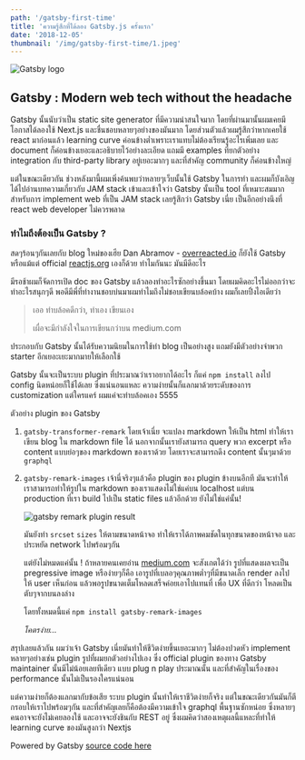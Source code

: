 ```yaml
---
path: '/gatsby-first-time'
title: 'ความรู้สึกที่ได้ลอง Gatsby.js ครั้งแรก'
date: '2018-12-05'
thumbnail: '/img/gatsby-first-time/1.jpeg'
---
```


![Gatsby logo](/img/gatsby-first-time/1.jpeg)

## Gatsby : Modern web tech without the headache

Gatsby นั้นนับว่าเป็น static site generator ที่มีความน่าสนใจมาก โดยที่ผ่านมานั้นผมเคยมีโอกาสได้ลองใช้ Next.js และชื่นชอบหลายๆอย่างของมันมาก โดยส่วนตัวแล้วผมรู้สึกว่าหากเคยใช้ react มาก่อนแล้ว learning curve ค่อนข้างต่ำเพราะเราแทบไม่ต้องเรียนรู้อะไรเพิ่มเลย และ document ก็ค่อนข้างเยอะและอธิบายไว้อย่างละเอียด แถมมี examples ที่ยกตัวอย่าง integration กับ third-party library อยู่เยอะมากๆ และที่สำคัญ community ก็ค่อนข้างใหญ่

แต่ในขณะเดียวกัน ช่วงหลังมานี้ผมเพิ่งค้นพบว่าหลายๆเว็บนั้นใช้ Gatsby ในการทำ และผมก็บังเอิญได้ไปอ่านบทความเกี่ยวกับ JAM stack เข้าและเข้าใจว่า Gatsby นั้นเป็น tool ที่เหมาะสมมากสำหรับการ implement web ที่เป็น JAM stack เลยรู้สึกว่า Gatsby เนี่ย เป็นอีกอย่างนึงที่ react web developer ไม่ควรพลาด

### ทำไมถึงต้องเป็น Gatsby ?

สดๆร้อนๆกันเลยกับ blog ใหม่ของเฮีย Dan Abramov - [overreacted.io](https://overreacted.io/) ก็ยังใช้ Gatsby หรือแม้แต่ official [reactjs.org](https://reactjs.org/) เองก็ด้วย ทำไมกันนะ มันมีดีอะไร

มีรอช้าผมก็จัดการเปิด doc ของ Gatsby แล้วลองทำอะไรซักอย่างขึ้นมา โดยผมคิดอะไรไม่ออกว่าจะทำอะไรสนุกๆดี พอดีมีพี่ที่ทำงานชอบบ่นมาผมทำไมถึงไม่ชอบเขียนบล้อคบ้าง ผมก็เลยปิ้งไอเดียว่า

> เออ ทำบล้อคดีกว่า, ทำเอง เขียนเอง
>
> เผื่อจะมีกำลังใจในการเขียนกว่าบน medium.com

ประกอบกับ Gatsby นั้นได้รับความนิยมในการใช้ทำ blog เป็นอย่างสูง แถมยังมีตัวอย่างจำพวก starter อีกเยอะเยะมากมายให้เลือกใช้

Gatsby นั้นจะเป็นระบบ plugin ที่ประมาณว่าเราอยากได้อะไร ก็แค่ `npm install` ลงไป config นิดหน่อยก็ใช้ได้เลย ซึ่งแน่นอนแหละ ความง่ายนั้นก็แลกมาด้วยระดับของการ customization แต่ใครแคร์ ผมแค่จะทำบล้อคเอง 5555

ตัวอย่าง plugin ของ Gatsby

1. `gatsby-transformer-remark` โดยเจ้าเนี่ย จะแปลง markdown ให้เป็น html ทำให้เราเขียน blog ใน markdown file ได้ นอกจากนั้นเรายังสามารถ query พวก excerpt หรือ content แบบย่อๆของ markdown ของเราด้วย โดยเราจะสามารถดึง content นั้นๆมาด้วย `graphql`

2. `gatsby-remark-images` เจ้านี่จริงๆแล้วคือ plugin ของ plugin ข้างบนอีกที มันจะทำให้เราสามารถทำให้รูปใน markdown ของเราแสดงไม่ใช่แค่บน localhost แต่บน production ที่เรา build ไปเป็น static files แล้วอีกด้วย ยังไม่ใช่แค่นั้น!

   ![gatsby remark plugin result](/img/gatsby-first-time/2.jpg)

   มันยังทำ `srcset` `sizes` ให้ตามขนาดหน้าจอ ทำให้เราได้ภาพคมชัดในทุกขนาดของหน้าจอ และประหยัด network ไปพร้อมๆกัน

   แต่ยังไม่หมดแค่นั้น ! ถ้าหลายคนเคยอ่าน
   [medium.com](https://medium.com) จะสังเกตได้ว่า รูปที่แสดงผลจะเป็น pregressive image หรือง่ายๆก็คือ เอารูปที่เบลอๆคุณภาพต่ำๆที่มีขนาดเล็ก render ลงไปให้ user เห็นก่อน แล้วพอรูปขนาดเต็มโหลดเสร็จค่อยเอาไปแทนที่ เพื่อ UX ที่ดีกว่า โหลดเป็นตับๆจากบนลงล่าง

   โดยทั้งหมดนี้แค่ `npm install gatsby-remark-images`

   _โคตรง่าย..._

สรุปเลยแล้วกัน ผมว่าเจ้า Gatsby เนี่ยมันทำให้ชีวิตง่ายขึ้นเยอะมากๆ ไม่ต้องปวดหัว implement หลายๆอย่างเช่น plugin รูปที่ผมยกตัวอย่างไปเอง ซึ่ง official plugin ของทาง Gatsby maintainer นั้นมีไม่น้อยเลยทีเดียว
แบบ plug n play ประมาณนั้น และที่สำคัญในเรื่องของ performance นั้นไม่เป็นรองใครแน่นอน

แต่ความง่ายก็ต้องแลกมากับข้อเสีย ระบบ plugin นั้นทำให้เราชีวิตง่ายก็จริง แต่ในขณะเดียวกันมันก็ตีกรอบให้เราไปพร้อมๆกัน
และที่สำคัญเลยก็คือต้องมีความเข้าใจ graphql พื้นฐานซักหน่อย ซึ่งหลายๆคนอาจจะยังไม่เคยลองใช้ และอาจจะยังชินกับ REST อยู่ ซึ่งผมคิดว่าสองเหตุผลนี้แหละที่ทำให้ learning curve ของมันสูงกว่า Nextjs

Powered by Gatsby [source code here](https://github.com/rappad/blog)
